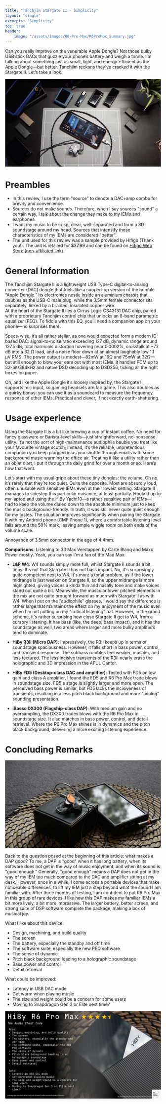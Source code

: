 ```yaml
---
title: "Tanchjim Stargate II - Simplicity"
layout: "single"
excerpts: "Simplicity"
toc: true
header:
    image: "/assets/images/R6-Pro-Max/R6ProMax_Summary.jpg"
---
```


Can you really improve on the venerable Apple Dongle? Not those bulky USB stick DACs that guzzle your phone’s battery and weigh a tonne. I’m talking about something just as small, light, and energy-efficient as the Apple Dongle—but better. Tanchjim reckons they’ve cracked it with the Stargate II. Let’s take a look.

![](/assets/images/Tanchjim-StargateII/Starlight_12.jpg)

Preambles
===
- In this review, I use the term "source" to denote a DAC+amp combo for brevity and convenience. 
- Sources do not make sounds. Therefore, when I say sources "sound" a certain way, I talk about the change they make to my IEMs and earphones. 
- I want my music to be crisp, clear, well-separated and form a 3D soundstage around my head. Sources that intensify those characteristics of my IEMs are considered "better". 
- The unit used for this review was a sample provided by Hifigo (Thank you!). The unit is retailed for $37.99 and can be found on [Hifigo Web Store (non-affiliated link)](https://hifigo.com/collections/tanchjim/products/tanchjim-stargate2).

General Information 
===

The Tanchjim Stargate II is a lightweight USB Type-C digital-to-analog converter (DAC) dongle that feels like a souped-up version of the humble “Apple Dongle.” Its electronics nestle inside an aluminium chassis that doubles as the USB-C male plug, while the 3.5mm female connector sits separately, linked by a braided, insulated copper wire.  
At the heart of the Stargate II lies a Cirrus Logic CS43131 DAC chip, paired with a proprietary Tanchjim control chip that unlocks an 8-band parametric equalizer (PEQ). To fiddle with this EQ, you’ll need a companion app on your phone—no surprises there.  

Specs-wise, it’s all rather stellar, as one would expected form a modern IC-based DAC: signal-to-noise ratio exceeding 127 dB, dynamic range around 127.5 dB, total harmonic distortion hovering near 0.0002%, crosstalk at −72 dB into a 32 Ω load, and a noise floor down at an almost laughably low 1.1 μV RMS. The power output is modest—82mW at 16Ω and 75mW at 32Ω—but still enough to blow your ears out with most IEMs. It handles PCM up to 32-bit/384kHz and native DSD decoding up to DSD256, ticking all the right boxes on paper. 

Oh, and like the Apple Dongle it’s loosely inspired by, the Stargate II supports mic input, so gaming headsets are fair game. This also doubles as a quirky bonus: you can use it as a soundcard to measure the frequency response of other IEMs. Practical and clever, if not exactly earth-shattering. 

Usage experience
===

Using the Stargate II is a bit like brewing a cup of instant coffee. No need for fancy glassware or Barista-level skills—just straightforward, no-nonsense utility. It’s not the sort of high-maintenance audiophile bauble you treat like your favourite vintage scotch; instead, it’s the reliable, unpretentious companion you keep plugged in as you shuffle through emails with some background music warming the office air. Treating it like a utility rather than an objet d’art, I put it through the daily grind for over a month or so. Here’s how that went.

Let’s start with my usual gripe about these tiny dongles: the volume. Oh no, it’s rarely that they’re too quiet. Quite the opposite. Most are absurdly loud, often unusable with sensitive IEMs even at their lowest setting. Stargate II manages to sidestep this particular nuisance, at least partially. Hooked up to my laptop and using the HiBy Yacht10—a rather sensitive pair of IEMs—I had to keep the volume dialed down to the absolute minimum just to keep the music background-friendly. In truth, it was still never quite quiet enough for my tastes. The situation improves significantly when pairing the Stargate II with my Android phone (CMF Phone 1), where a comfortable listening level falls around the 50% mark, leaving ample wiggle room on both ends of the volume scale.

Annoyance of 3.5mm connector in the age of 4.4mm. 

**Comparisons**: Listening to 33 Max Verstappen by Carte Blanq and Maxx Power mostly. Yeah, you can say I'm a fan of the Mad Max. 

- **L&P W4**: W4 sounds simply more full, whilst Stargate II sounds a bit tinny. It's not that Stargate II has not bass impact. No, it's surprisingly quite competent next to W4. It's more a tonal problem, as if the lower midrange is just weaker on Stargate II, so the upper midrange is more highlighted, giving voices a kinda thin and nasally tone and make voices stand out quite a bit. Meanwhile, the muscular lower pitched elements in the mix are not quite brought forward as much with Stargate II as with W4. When I put on the "audiophile" glasses, I would say the difference is rather large that maintains the effect on my enjoyment of the music even when I'm not putting on my "critical listening" hat. However, in the grand scheme, it's rather surprising how close Stargate II get to W4, from a cursory listening. It has bass (like, the deep, bass impact), and it has the soundstage as well, two areas where larger and more bulky amplifiers tend to dominate.
- **HiBy R3II (Micro DAP)**: Impressively, the R3II keeps up in terms of soundstage spaciousness. However, it falls short in bass power, control, and transient response. The subbass rumbles feel weaker, mushier, and less textured. The less incisive transients of the R3II nearly erase the holographic and 3D impression in the AFUL Cantor.

- **HiBy FD5 (Desktop-class DAC and amplifier)**: Tested with FD5 on low gain and class A amplifier, I found the FD5 and R6 Pro Max trade blows in soundstage size. FD5's stage is slightly larger and more open. The perceived bass power is similar, but FD5 lacks the incisiveness of transients, resulting in a less pitch black background and more "analog" sounding presentation.

- **iBasso DX300 (Flagship-class DAP)**: With medium gain and no oversampling, the DX300 trades blows with the R6 Pro Max in soundstage size. It also matches in bass power, control, and detail retrieval. Where the R6 Pro Max shines is in dynamics and the pitch black background, delivering a more exciting listening experience.


Concluding Remarks
===

![](/assets/images/R6-Pro-Max/R6ProMax_24.jpg)

Back to the question posed at the beginning of this article: what makes a DAP good? To me, a DAP is "good" when it has long battery, when its software does not get in the way of music enjoyment, and when its sound is "good enough." Generally, "good enough" means a DAP does not get in the way of my IEM too much compared to the DAC and amplifier sitting at my desk. However, once in a while, I come across a portable devices that make noticeable differences, to lift my IEM just a step beyond what the sound I am familiar with. After three months of testing, I am confident to put R6 Pro Max in this group of rare devices. I like how this DAP makes my familiar IEMs a bit more lively, a bit more impressive. The larger battery, better screen, and strong suite of DSP software complete the package, making a box of musical joy. 

What I like about this device: 

- Design, machining, and build quality
- The screen
- The battery, especially the standby and off time
- The software suite, especially the new PEQ software
- The sense of dynamic
- Pitch black background leading to a holographic soundstage
- Bass power and control
- Detail retrieval

What could be improved:

- Latency in USB DAC mode
- Get warm when playing music
- The size and weight could be a concern for some users
- Moving to Snapdragon Gen 3 or Elite next time?

![](/assets/images/R6-Pro-Max/R6ProMax_Summary.jpg)

